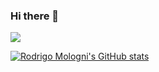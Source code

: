 ### Hi there 👋

<!--
**rodrigomologni/rodrigomologni** is a ✨ _special_ ✨ repository because its `README.md` (this file) appears on your GitHub profile.

Here are some ideas to get you started:

- 🔭 I’m currently working on ...
- 🌱 I’m currently learning ...
- 👯 I’m looking to collaborate on ...
- 🤔 I’m looking for help with ...
- 💬 Ask me about ...
- 📫 How to reach me: ...
- 😄 Pronouns: ...
- ⚡ Fun fact: ...
-->

![](https://img.shields.io/badge/Code-Python-informational?style=flat-square&logo=python&logoColor=white&color=informational)

[![Rodrigo Mologni's GitHub stats](https://github-readme-stats.vercel.app/api?username=rodrigomologni)](https://github.com/anuraghazra/github-readme-stats)
